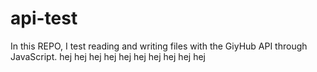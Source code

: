 # api-test
In this REPO, I test reading and writing files with the GiyHub API through JavaScript.
 hej hej hej hej hej hej hej hej hej hej
